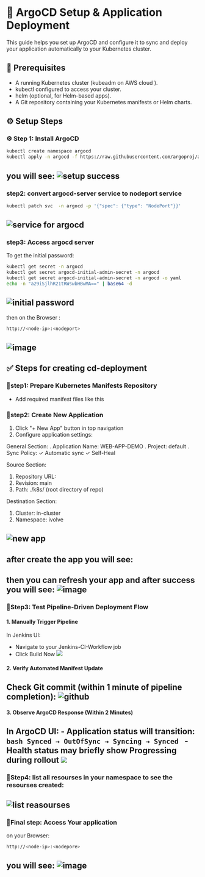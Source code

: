 # 🚀 ArgoCD Setup & Application Deployment

This guide helps you set up ArgoCD and configure it to sync and deploy your application automatically to your Kubernetes cluster.

## 📌 Prerequisites

- A running Kubernetes cluster (kubeadm on AWS cloud ).
- kubectl configured to access your cluster.
- helm (optional, for Helm-based apps).
- A Git repository containing your Kubernetes manifests or Helm charts.

## ⚙️ Setup Steps 

### ⚙️ Step 1: Install ArgoCD
```bash
kubectl create namespace argocd
kubectl apply -n argocd -f https://raw.githubusercontent.com/argoproj/argo-cd/stable/manifests/install.yaml
```
you will see:
![setup success](https://github.com/Mohamedmagdy220/-CloudDevOpsProject/blob/main/argocd/images/success%20setup%20argocd%20on%20cluster.png)
---

### step2: convert argocd-server service to nodeport service 
```bash
kubectl patch svc  -n argocd -p '{"spec": {"type": "NodePort"}}'
```
![service for argocd](https://github.com/Mohamedmagdy220/-CloudDevOpsProject/blob/main/argocd/images/nodeport%20srevice%20for%20argocd.png)
---

### step3: Access argocd server 
To get the initial password:
```bash
kubectl get secret -n argocd
kubectl get secret argocd-initial-admin-secret -n argocd
kubectl get secret argocd-initial-admin-secret -n argocd -o yaml
echo -n "a29iSjlhR21tRWswbHBwMA==" | base64 -d
```
![initial password](https://github.com/Mohamedmagdy220/-CloudDevOpsProject/blob/main/argocd/images/to%20get%20the%20initial%20password%20of%20argocd.png)
---

then on the Browser :
```bash
http://<node-ip>:<nodeport>
```
![image](https://github.com/Mohamedmagdy220/-CloudDevOpsProject/blob/main/argocd/images/access%20argocd.png)
---


## ✅ Steps for creating cd-deployment 

### 🔹step1: Prepare Kubernetes Manifests Repository
- Add required manifest files like this [](https://github.com/Mohamedmagdy220/-CloudDevOpsProject.git)

### 🔹step2: Create New Application
1. Click "+ New App" button in top navigation
2. Configure application settings:

General Section:
   . Application Name: WEB-APP-DEMO
   . Project: default
   . Sync Policy:
      ✓ Automatic sync
      ✓ Self-Heal

Source Section:
   1. Repository URL: [](https://github.com/Mohamedmagdy220/-CloudDevOpsProject.git)
   2. Revision: main
   3. Path: ./k8s/ (root directory of repo)

Destination Section:
   1. Cluster: in-cluster
   3. Namespace: ivolve

![new app](https://github.com/Mohamedmagdy220/-CloudDevOpsProject/blob/main/argocd/images/creating%20app.png)
---

after create the app you will see:
![]()
---

then you can refresh your app and after success you will see:
![image](https://github.com/Mohamedmagdy220/-CloudDevOpsProject/blob/main/argocd/images/app%20in%20argocd.png)
---

### 🔹Step3: Test Pipeline-Driven Deployment Flow
#### 1. Manually Trigger Pipeline

In Jenkins UI:
   - Navigate to your Jenkins-CI-Workflow job
   - Click Build Now
![](https://github.com/Mohamedmagdy220/-CloudDevOpsProject/blob/main/argocd/images/in%20jenkins.png)
#### 2. Verify Automated Manifest Update

Check Git commit (within 1 minute of pipeline completion):
![github](https://github.com/Mohamedmagdy220/-CloudDevOpsProject/blob/main/argocd/images/after%20run%20jenkins.png)
---

#### 3. Observe ArgoCD Response (Within 2 Minutes)

In ArgoCD UI:
     - Application status will transition:
     ```bash
      Synced → OutOfSync → Syncing → Synced
     ```
     - Health status may briefly show Progressing during rollout
![](https://github.com/Mohamedmagdy220/-CloudDevOpsProject/blob/main/argocd/images/sunc%20again.png)
---

### 🔹Step4: list all resourses in your namespace to see the resourses created:
![list reasourses](https://github.com/Mohamedmagdy220/-CloudDevOpsProject/blob/main/argocd/images/get%20all%20resourses%20in%20namespace%20ivolve.png)
---

### 🔹Final step: Access Your application 
on your Browser:
```bash
http://<node-ip>:<nodepore>
```
you will see:
![image](https://github.com/Mohamedmagdy220/-CloudDevOpsProject/blob/main/argocd/images/access%20app%20with%20nodeport.png)
---

 







